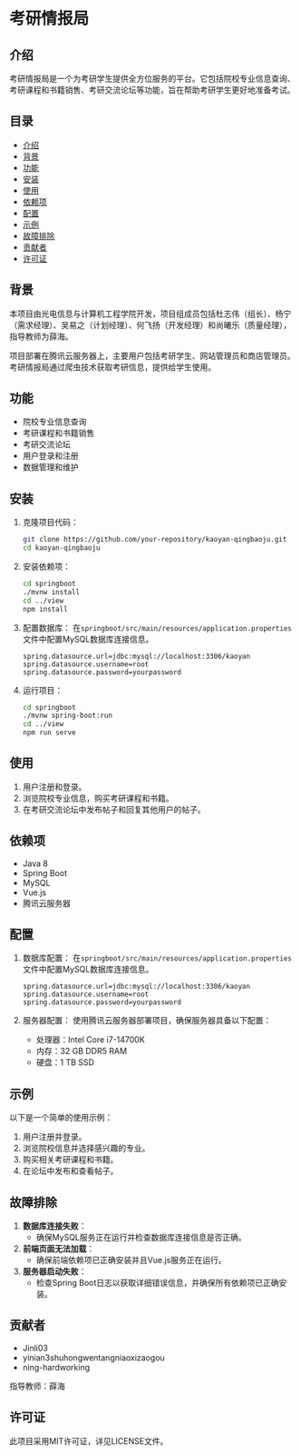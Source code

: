 # 考研情报局

## 介绍
考研情报局是一个为考研学生提供全方位服务的平台。它包括院校专业信息查询、考研课程和书籍销售、考研交流论坛等功能，旨在帮助考研学生更好地准备考试。

## 目录
- [介绍](#介绍)
- [背景](#背景)
- [功能](#功能)
- [安装](#安装)
- [使用](#使用)
- [依赖项](#依赖项)
- [配置](#配置)
- [示例](#示例)
- [故障排除](#故障排除)
- [贡献者](#贡献者)
- [许可证](#许可证)

## 背景
本项目由光电信息与计算机工程学院开发，项目组成员包括杜志伟（组长）、杨宁（需求经理）、吴易之（计划经理）、何飞扬（开发经理）和尚曦乐（质量经理），指导教师为薛海。

项目部署在腾讯云服务器上，主要用户包括考研学生、网站管理员和商店管理员。考研情报局通过爬虫技术获取考研信息，提供给学生使用。

## 功能
- 院校专业信息查询
- 考研课程和书籍销售
- 考研交流论坛
- 用户登录和注册
- 数据管理和维护

## 安装
1. 克隆项目代码：
    ```bash
    git clone https://github.com/your-repository/kaoyan-qingbaoju.git
    cd kaoyan-qingbaoju
    ```
2. 安装依赖项：
    ```bash
    cd springboot
    ./mvnw install
    cd ../view
    npm install
    ```
3. 配置数据库：
   在`springboot/src/main/resources/application.properties`文件中配置MySQL数据库连接信息。
    ```properties
    spring.datasource.url=jdbc:mysql://localhost:3306/kaoyan
    spring.datasource.username=root
    spring.datasource.password=yourpassword
    ```

4. 运行项目：
    ```bash
    cd springboot
    ./mvnw spring-boot:run
    cd ../view
    npm run serve
    ```

## 使用
1. 用户注册和登录。
2. 浏览院校专业信息，购买考研课程和书籍。
3. 在考研交流论坛中发布帖子和回复其他用户的帖子。

## 依赖项
- Java 8
- Spring Boot
- MySQL
- Vue.js
- 腾讯云服务器

## 配置
1. 数据库配置：
   在`springboot/src/main/resources/application.properties`文件中配置MySQL数据库连接信息。
    ```properties
    spring.datasource.url=jdbc:mysql://localhost:3306/kaoyan
    spring.datasource.username=root
    spring.datasource.password=yourpassword
    ```

2. 服务器配置：
   使用腾讯云服务器部署项目，确保服务器具备以下配置：
    - 处理器：Intel Core i7-14700K
    - 内存：32 GB DDR5 RAM
    - 硬盘：1 TB SSD

## 示例
以下是一个简单的使用示例：
1. 用户注册并登录。
2. 浏览院校信息并选择感兴趣的专业。
3. 购买相关考研课程和书籍。
4. 在论坛中发布和查看帖子。

## 故障排除
1. **数据库连接失败**：
    - 确保MySQL服务正在运行并检查数据库连接信息是否正确。
2. **前端页面无法加载**：
    - 确保前端依赖项已正确安装并且Vue.js服务正在运行。
3. **服务器启动失败**：
    - 检查Spring Boot日志以获取详细错误信息，并确保所有依赖项已正确安装。

## 贡献者
- Jinli03
- yinian3shuhongwentangniaoxizaogou
- ning-hardworking

指导教师：薛海

## 许可证
此项目采用MIT许可证，详见LICENSE文件。
